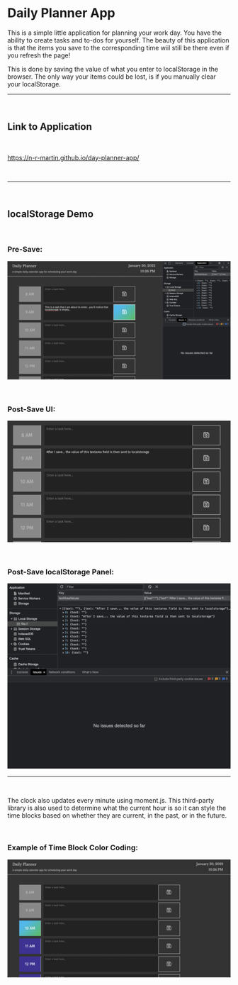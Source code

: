 # Daily Planner App

This is a simple little application for planning your work day. You have the ability to create
tasks and to-dos for yourself. The beauty of this application is that the items you save to the corresponding time
wiil still be there even if you refresh the page!

This is done by saving the value of what you enter to localStorage in the browser. The only way your items could be lost, is if you manually clear your localStorage. 

----
<br />

## Link to Application
<br />

https://n-r-martin.github.io/day-planner-app/

<br />

----

<br />

## localStorage Demo
<br />

### Pre-Save:

![Example showing that a value has been entered but not saved](screengrabs/preSave.png)

<br />

### Post-Save UI:

![Example showing that a value has been saved to the UI](screengrabs/postSaveUI.png)

<br />

### Post-Save localStorage Panel:

![A screenshot showing the localstorage panel with a value saved](screengrabs/postSaveConsole.png)

----

<br />

The clock also updates every minute using moment.js. This third-party library is also used to determine what the current hour is so it can style the time blocks based on whether they are current, in the past, or in the future. 

<br />

### Example of Time Block Color Coding:

![Example of the color coding for the time blocks](screengrabs/stylesDemo.png)